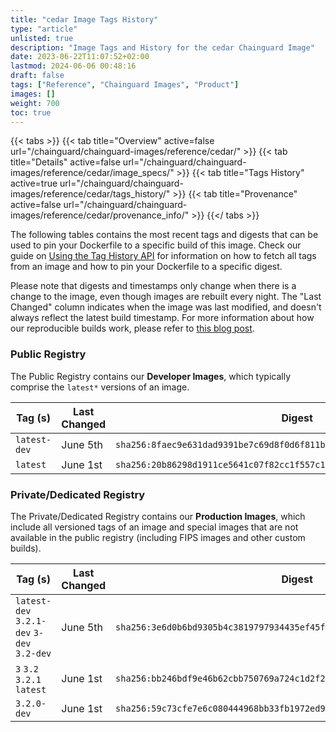 ```yaml
---
title: "cedar Image Tags History"
type: "article"
unlisted: true
description: "Image Tags and History for the cedar Chainguard Image"
date: 2023-06-22T11:07:52+02:00
lastmod: 2024-06-06 00:48:16
draft: false
tags: ["Reference", "Chainguard Images", "Product"]
images: []
weight: 700
toc: true
---
```


{{< tabs >}}
{{< tab title="Overview" active=false url="/chainguard/chainguard-images/reference/cedar/" >}}
{{< tab title="Details" active=false url="/chainguard/chainguard-images/reference/cedar/image_specs/" >}}
{{< tab title="Tags History" active=true url="/chainguard/chainguard-images/reference/cedar/tags_history/" >}}
{{< tab title="Provenance" active=false url="/chainguard/chainguard-images/reference/cedar/provenance_info/" >}}
{{</ tabs >}}

The following tables contains the most recent tags and digests that can be used to pin your Dockerfile to a specific build of this image. Check our guide on [Using the Tag History API](/chainguard/chainguard-images/using-the-tag-history-api/) for information on how to fetch all tags from an image and how to pin your Dockerfile to a specific digest.

Please note that digests and timestamps only change when there is a change to the image, even though images are rebuilt every night. The "Last Changed" column indicates when the image was last modified, and doesn't always reflect the latest build timestamp. For more information about how our reproducible builds work, please refer to [this blog post](https://www.chainguard.dev/unchained/reproducing-chainguards-reproducible-image-builds).

### Public Registry
The Public Registry contains our **Developer Images**, which typically comprise the `latest*` versions of an image.

| Tag (s)       | Last Changed | Digest                                                                    |
|---------------|--------------|---------------------------------------------------------------------------|
|  `latest-dev` | June 5th     | `sha256:8faec9e631dad9391be7c69d8f0d6f811bd9d06e887c8c33a25c1e04a7eb985f` |
|  `latest`     | June 1st     | `sha256:20b86298d1911ce5641c07f82cc1f557c19ae67a61fc4700b69b5b5b2bc8548b` |


### Private/Dedicated Registry
The Private/Dedicated Registry contains our **Production Images**, which include all versioned tags of an image and special images that are not available in the public registry (including FIPS images and other custom builds).

| Tag (s)                                     | Last Changed | Digest                                                                    |
|---------------------------------------------|--------------|---------------------------------------------------------------------------|
|  `latest-dev` `3.2.1-dev` `3-dev` `3.2-dev` | June 5th     | `sha256:3e6d0b6bd9305b4c3819797934435ef45ff72b4be5546a87deda30bc358d1528` |
|  `3` `3.2` `3.2.1` `latest`                 | June 1st     | `sha256:bb246bdf9e46b62cbb750769a724c1d2f2c9bb18abd62d2bab09ade63c130acc` |
|  `3.2.0-dev`                                | June 1st     | `sha256:59c73cfe7e6c080444968bb33fb1972ed97e5d14c3b91c97e7f1ca3b63d21e73` |

